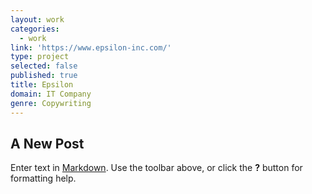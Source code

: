 ```yaml
---
layout: work
categories:
  - work
link: 'https://www.epsilon-inc.com/'
type: project
selected: false
published: true
title: Epsilon
domain: IT Company
genre: Copywriting
---
```

## A New Post

Enter text in [Markdown](http://daringfireball.net/projects/markdown/). Use the toolbar above, or click the **?** button for formatting help.
